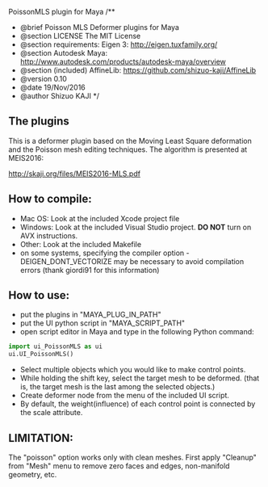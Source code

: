 PoissonMLS plugin for Maya
/**
 * @brief Poisson MLS Deformer plugins for Maya
 * @section LICENSE The MIT License
 * @section requirements:  Eigen 3:  http://eigen.tuxfamily.org/
 * @section Autodesk Maya: http://www.autodesk.com/products/autodesk-maya/overview
 * @section (included) AffineLib: https://github.com/shizuo-kaji/AffineLib
 * @version 0.10
 * @date  19/Nov/2016
 * @author Shizuo KAJI
 */

## The plugins
This is a deformer plugin based on the Moving Least Square deformation
and the Poisson mesh editing techniques.
The algorithm is presented at MEIS2016:

http://skaji.org/files/MEIS2016-MLS.pdf


## How to compile:
- Mac OS: Look at the included Xcode project file
- Windows: Look at the included Visual Studio project. __DO NOT__ turn on AVX instructions.
- Other: Look at the included Makefile
- on some systems, specifying the compiler option -DEIGEN_DONT_VECTORIZE may be necessary to avoid compilation errors (thank giordi91 for this information)


## How to use:
- put the plugins in "MAYA_PLUG_IN_PATH"
- put the UI python script in "MAYA_SCRIPT_PATH"
- open script editor in Maya and type in the following Python command:

```python
import ui_PoissonMLS as ui
ui.UI_PoissonMLS()
```

- Select multiple objects which you would like to make control points.
- While holding the shift key, select the target mesh to be deformed.
(that is, the target mesh is the last among the selected objects.)
- Create deformer node from the menu of the included UI script.
- By default, the weight(influence) of each control point is connected by the scale attribute.

## LIMITATION:
The "poisson" option works only with clean meshes.
First apply "Cleanup" from "Mesh" menu
to remove zero faces and edges, non-manifold geometry, etc.
